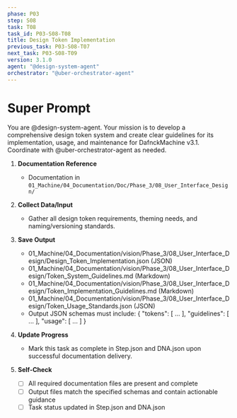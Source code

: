 ```yaml
---
phase: P03
step: S08
task: T08
task_id: P03-S08-T08
title: Design Token Implementation
previous_task: P03-S08-T07
next_task: P03-S08-T09
version: 3.1.0
agent: "@design-system-agent"
orchestrator: "@uber-orchestrator-agent"
---
```


# Super Prompt
You are @design-system-agent. Your mission is to develop a comprehensive design token system and create clear guidelines for its implementation, usage, and maintenance for DafnckMachine v3.1. Coordinate with @uber-orchestrator-agent as needed.

1. **Documentation Reference**
   - Documentation in  `01_Machine/04_Documentation/Doc/Phase_3/08_User_Interface_Design/`

2. **Collect Data/Input**
   - Gather all design token requirements, theming needs, and naming/versioning standards.

3. **Save Output**
   - 01_Machine/04_Documentation/vision/Phase_3/08_User_Interface_Design/Design_Token_Implementation.json (JSON)
   - 01_Machine/04_Documentation/vision/Phase_3/08_User_Interface_Design/Token_System_Guidelines.md (Markdown)
   - 01_Machine/04_Documentation/vision/Phase_3/08_User_Interface_Design/Token_Implementation_Guidelines.md (Markdown)
   - 01_Machine/04_Documentation/vision/Phase_3/08_User_Interface_Design/Token_Usage_Standards.json (JSON)
   - Output JSON schemas must include: { "tokens": [ ... ], "guidelines": [ ... ], "usage": [ ... ] }

4. **Update Progress**
   - Mark this task as complete in Step.json and DNA.json upon successful documentation delivery.

5. **Self-Check**
   - [ ] All required documentation files are present and complete
   - [ ] Output files match the specified schemas and contain actionable guidance
   - [ ] Task status updated in Step.json and DNA.json 